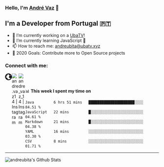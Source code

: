 ### Hello, I'm [André Vaz][website] 👋

## I'm a Developer from Portugal 🇵🇹
- 🍇 I’m currently working on a [UbaTV][ubatv]!
- 🌱 I’m currently learning JavaScript 🤣
- 📫 How to reach me: andreubita@ubatv.xyz
- 🥅 2020 Goals: Contribute more to Open Source projects

### Connect with me:

[<img align="left" alt="andreubita Website" width="22px" src="https://raw.githubusercontent.com/iconic/open-iconic/master/svg/globe.svg" />][website]
[<img align="left" alt="andre.vaz14 | Instagram" width="22px" src="https://cdn.jsdelivr.net/npm/simple-icons@v3/icons/instagram.svg" />][instagram]
[<img align="left" alt="andre_vaz_14 | Instagram" width="22px" src="https://cdn.jsdelivr.net/npm/simple-icons@v3/icons/twitter.svg" />][twitter]

<br />
<br />

📊 **This week I spent my time on**
<!--START_SECTION:waka-->
```text
Java         6 hrs 51 mins   █████████████████████░░░░   84.51 % 
JavaScript   22 mins         █░░░░░░░░░░░░░░░░░░░░░░░░   04.61 % 
Markdown     21 mins         █░░░░░░░░░░░░░░░░░░░░░░░░   04.38 % 
YAML         16 mins         ░░░░░░░░░░░░░░░░░░░░░░░░░   03.30 % 
CSV          8 mins          ░░░░░░░░░░░░░░░░░░░░░░░░░   01.71 %
```
<!--END_SECTION:waka-->

---

<img align="left" alt="andreubita's Github Stats" src="https://github-readme-stats.vercel.app/api?username=andreubita&show_icons=true&hide_border=true" />

[website]: https://andreubita.github.io
[twitter]: https://twitter.com/andre_vaz_14
[instagram]: https://instagram.com/andre.vaz14
[ubatv]: https://ubatv.xyz
